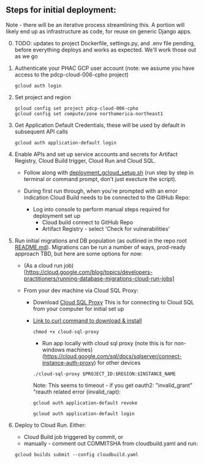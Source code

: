 ## Steps for initial deployment:
Note - there will be an iterative process streamlining this. A portion will likely end up as infrastructure as code, for reuse on generic Django apps. 

0. TODO: updates to project Dockerfile, settings.py, and .env file pending, before everything deploys and works as expected. We'll work those out as we go

1. Authenticate your PHAC GCP user account (note: we assume you have access to the pdcp-cloud-006-cpho project)
    ```
    gcloud auth login
    ```

2. Set project and region
    ```
    gcloud config set project pdcp-cloud-006-cpho
    gcloud config set compute/zone northamerica-northeast1
    ```

3. Get Application Default Credentials, these will be used by default in subsequent API calls
    ```
    gcloud auth application-default login
    ```

4. Enable APIs and set up service accounts and secrets for Artifact Registry, Cloud Build trigger, Cloud Run and Cloud SQL.
    * Follow along with [deployment_gcloud_setup.sh](deployment_gcloud_setup.sh) (run step by step in terminal or command prompt, don't just execture the script). 

    * During first run through, when you're prompted with an error indication Cloud Build needs to be connected to the GitHub Repo:
        * Log into console to perform manual steps required for deployment set up
            * Cloud build connect to GitHub Repo
            * Artifact Registry - select 'Check for vulnerabilities'

6. Run initial migrations and DB population (as outlined in the repo root [README.md](../README.md)). Migrations can be run a number of ways, prod-ready approach TBD, but here are some options for now: 
    * (As a cloud run job)[https://cloud.google.com/blog/topics/developers-practitioners/running-database-migrations-cloud-run-jobs]

    * From your dev machine via Cloud SQL Proxy:
        * Download [Cloud SQL Proxy](https://cloud.google.com/sql/docs/postgres/sql-proxy) 
            This is for connecting to Cloud SQL from your computer for initial set up 
        * [Link to curl command to download & install](https://cloud.google.com/sql/docs/postgres/sql-proxy#install)
        
            ```
            chmod +x cloud-sql-proxy 
            ```
            * Run app locally with cloud sql proxy (note this is for non-windows machines)(https://cloud.google.com/sql/docs/sqlserver/connect-instance-auth-proxy) for other devices 
            ```
            ./cloud-sql-proxy $PROJECT_ID:$REGION:$INSTANCE_NAME
            ```
            Note: This seems to timeout - if you get oauth2: "invalid_grant" "reauth related error (invalid_rapt):
            ```
            gcloud auth application-default revoke
            ```
            ```
            gcloud auth application-default login

7. Deploy to Cloud Run. Either:
    - Cloud Build job triggered by commit, or
    - manually - comment out COMMITSHA from cloudbuild.yaml and run:
    ```
    gcloud builds submit --config cloudbuild.yaml
    ``` 


